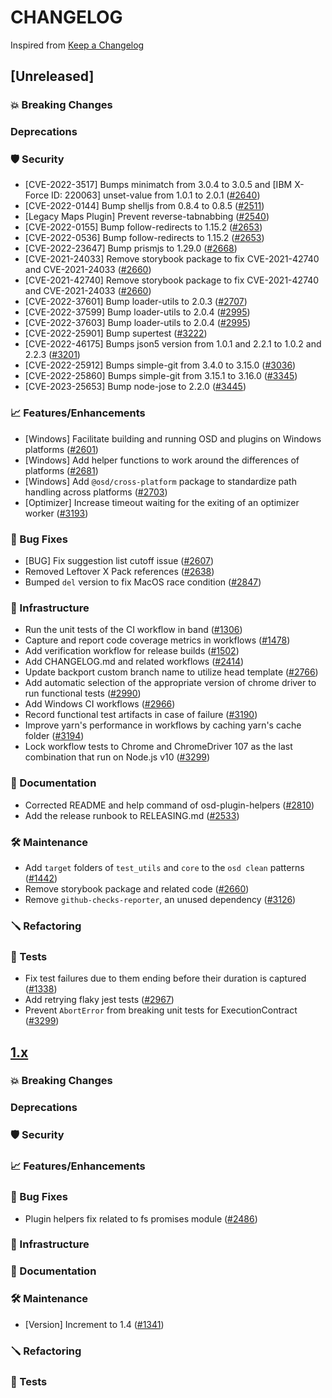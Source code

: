 # CHANGELOG
Inspired from [Keep a Changelog](https://keepachangelog.com/en/1.0.0/)

## [Unreleased]
### 💥 Breaking Changes

### Deprecations

### 🛡 Security

- [CVE-2022-3517] Bumps minimatch from 3.0.4 to 3.0.5 and [IBM X-Force ID: 220063] unset-value from 1.0.1 to 2.0.1 ([#2640](https://github.com/opensearch-project/OpenSearch-Dashboards/pull/2640))
- [CVE-2022-0144] Bump shelljs from 0.8.4 to 0.8.5 ([#2511](https://github.com/opensearch-project/OpenSearch-Dashboards/pull/2511))
- [Legacy Maps Plugin] Prevent reverse-tabnabbing ([#2540](https://github.com/opensearch-project/OpenSearch-Dashboards/pull/2540))
- [CVE-2022-0155] Bump follow-redirects to 1.15.2 ([#2653](https://github.com/opensearch-project/OpenSearch-Dashboards/pull/2653))
- [CVE-2022-0536] Bump follow-redirects to 1.15.2 ([#2653](https://github.com/opensearch-project/OpenSearch-Dashboards/pull/2653))
- [CVE-2022-23647] Bump prismjs to 1.29.0 ([#2668](https://github.com/opensearch-project/OpenSearch-Dashboards/pull/2668))
- [CVE-2021-24033] Remove storybook package to fix CVE-2021-42740 and CVE-2021-24033 ([#2660](https://github.com/opensearch-project/OpenSearch-Dashboards/pull/2660))
- [CVE-2021-42740] Remove storybook package to fix CVE-2021-42740 and CVE-2021-24033 ([#2660](https://github.com/opensearch-project/OpenSearch-Dashboards/pull/2660))
- [CVE-2022-37601] Bump loader-utils to 2.0.3 ([#2707](https://github.com/opensearch-project/OpenSearch-Dashboards/pull/2707))
- [CVE-2022-37599] Bump loader-utils to 2.0.4 ([#2995](https://github.com/opensearch-project/OpenSearch-Dashboards/pull/2995))
- [CVE-2022-37603] Bump loader-utils to 2.0.4 ([#2995](https://github.com/opensearch-project/OpenSearch-Dashboards/pull/2995))
- [CVE-2022-25901] Bump supertest ([#3222](https://github.com/opensearch-project/OpenSearch-Dashboards/pull/3322))
- [CVE-2022-46175] Bumps json5 version from 1.0.1 and 2.2.1 to 1.0.2 and 2.2.3 ([#3201](https://github.com/opensearch-project/OpenSearch-Dashboards/pull/3201))
- [CVE-2022-25912] Bumps simple-git from 3.4.0 to 3.15.0 ([#3036](https://github.com/opensearch-project/OpenSearch-Dashboards/pull/3036))
- [CVE-2022-25860] Bumps simple-git from 3.15.1 to 3.16.0 ([#3345](https://github.com/opensearch-project/OpenSearch-Dashboards/pull/3345))
- [CVE-2023-25653] Bump node-jose to 2.2.0 ([#3445](https://github.com/opensearch-project/OpenSearch-Dashboards/pull/3445))

### 📈 Features/Enhancements

- [Windows] Facilitate building and running OSD and plugins on Windows platforms ([#2601](https://github.com/opensearch-project/OpenSearch-Dashboards/pull/2601))
- [Windows] Add helper functions to work around the differences of platforms ([#2681](https://github.com/opensearch-project/OpenSearch-Dashboards/pull/2681))
- [Windows] Add `@osd/cross-platform` package to standardize path handling across platforms ([#2703](https://github.com/opensearch-project/OpenSearch-Dashboards/pull/2703))
- [Optimizer] Increase timeout waiting for the exiting of an optimizer worker ([#3193](https://github.com/opensearch-project/OpenSearch-Dashboards/pull/3193))


### 🐛 Bug Fixes

- [BUG] Fix suggestion list cutoff issue ([#2607](https://github.com/opensearch-project/OpenSearch-Dashboards/pull/2607))
- Removed Leftover X Pack references ([#2638](https://github.com/opensearch-project/OpenSearch-Dashboards/pull/2638))
- Bumped `del` version to fix MacOS race condition ([#2847](https://github.com/opensearch-project/OpenSearch-Dashboards/pull/2873))

### 🚞 Infrastructure

- Run the unit tests of the CI workflow in band ([#1306](https://github.com/opensearch-project/OpenSearch-Dashboards/pull/1306))
- Capture and report code coverage metrics in workflows ([#1478](https://github.com/opensearch-project/OpenSearch-Dashboards/pull/1478))
- Add verification workflow for release builds ([#1502](https://github.com/opensearch-project/OpenSearch-Dashboards/pull/1502))
- Add CHANGELOG.md and related workflows ([#2414](https://github.com/opensearch-project/OpenSearch-Dashboards/pull/2414))
- Update backport custom branch name to utilize head template ([#2766](https://github.com/opensearch-project/OpenSearch-Dashboards/pull/2766))
- Add automatic selection of the appropriate version of chrome driver to run functional tests ([#2990](https://github.com/opensearch-project/OpenSearch-Dashboards/pull/2990))
- Add Windows CI workflows ([#2966](https://github.com/opensearch-project/OpenSearch-Dashboards/pull/2966))
- Record functional test artifacts in case of failure ([#3190](https://github.com/opensearch-project/OpenSearch-Dashboards/pull/3190))
- Improve yarn's performance in workflows by caching yarn's cache folder ([#3194](https://github.com/opensearch-project/OpenSearch-Dashboards/pull/3194))
- Lock workflow tests to Chrome and ChromeDriver 107 as the last combination that run on Node.js v10 ([#3299](https://github.com/opensearch-project/OpenSearch-Dashboards/pull/3299))

### 📝 Documentation

- Corrected README and help command of osd-plugin-helpers ([#2810](https://github.com/opensearch-project/OpenSearch-Dashboards/pull/2810))
- Add the release runbook to RELEASING.md ([#2533](https://github.com/opensearch-project/OpenSearch-Dashboards/pull/2533))

### 🛠 Maintenance

- Add `target` folders of `test_utils` and `core` to the `osd clean` patterns ([#1442](https://github.com/opensearch-project/OpenSearch-Dashboards/pull/1442))
- Remove storybook package and related code ([#2660](https://github.com/opensearch-project/OpenSearch-Dashboards/pull/2660))
- Remove `github-checks-reporter`, an unused dependency ([#3126](https://github.com/opensearch-project/OpenSearch-Dashboards/pull/3126))

### 🪛 Refactoring

### 🔩 Tests

- Fix test failures due to them ending before their duration is captured ([#1338](https://github.com/opensearch-project/OpenSearch-Dashboards/pull/1338))
- Add retrying flaky jest tests ([#2967](https://github.com/opensearch-project/OpenSearch-Dashboards/pull/2967))
- Prevent `AbortError` from breaking unit tests for ExecutionContract ([#3299](https://github.com/opensearch-project/OpenSearch-Dashboards/pull/3299))

## [1.x]
### 💥 Breaking Changes

### Deprecations

### 🛡 Security

### 📈 Features/Enhancements

### 🐛 Bug Fixes

- Plugin helpers fix related to fs promises module ([#2486](https://github.com/opensearch-project/OpenSearch-Dashboards/pull/2486))

### 🚞 Infrastructure

### 📝 Documentation

### 🛠 Maintenance

- [Version] Increment to 1.4 ([#1341](https://github.com/opensearch-project/OpenSearch-Dashboards/pull/1341))

### 🪛 Refactoring

### 🔩 Tests

[1.x]: https://github.com/opensearch-project/OpenSearch-Dashboards/compare/1.3.5...1.x
